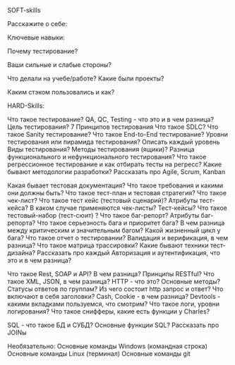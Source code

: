 SOFT-skills

Расскажите о себе:

Ключевые навыки:

Почему тестирование?

Ваши сильные и слабые стороны?

Что делали на учебе/работе? Какие были проекты?

Каким стэком пользовались и как?



HARD-Skills:

Что такое тестирование?
QA, QC, Testing - что это и в чем разница?
Цель тестирования?
7 Принципов тестирования
Что такое SDLC?
Что такое Sanity тестирование?
Что такое End-to-End тестирование?
Уровни тестирования или пирамида тестирования? Описать каждый уровень
Виды тестирования?
Методы тестирования (ящики)?
Разница функционального и нефункционального тестирования?
Что такое регрессионное тестирование и как отбирать тесты на регресс?
Какие бывают методологии разработки? Рассказать про Agile, Scrum, Kanban

Какая бывает тестовая документация?
Что такое требования и какими они должны быть?
Что такое тест-план  и тестовая стратегия?
Что такое чек-лист?
Что такое тест кейс (тестовый сценарий)? Атрибуты тест-кейса?
В каком случае применяются чек-листы? Тест-кейсы?
Что такое тестовый-набор (тест-сюит) ?
Что такое баг-репорт? Атрибуты баг-репорта? 
Что такое серьезность бага и приоритет бага? 
В чем разница между критическим и значительным багом?
Какой жизненный цикл у бага?
Что такое отчет о тестировании?
Валидация и верификация, в чем разница?
Что такое матрица трассировки?
Какие бывают техники тест-дизайна? Рассказать про каждый
Авторизация и аутентификация, что это и в чем разница?

Что такое Rest, SOAP и API? В чем разница?
Принципы RESTful?
Что такое XML, JSON, в чем разница?
HTTP - что это? Основные методы?
Статусы ответов по группам?
Из чего состоит http запрос и ответ?
Что включают в себя заголовки?
Cash, Cookie - в чем разница?
Devtools - какими вкладками пользуемся, что смотрим?
Что такое логи, уровни логирования?
Что такое снифферы, какие есть функции у Charles?

SQL - что такое БД и СУБД? 
Основные функции SQL? Рассказать про JOINы


Необязательно:
Основные команды Windows (командная строка)
Основные команды Linux (терминал)
Основные команды git 
